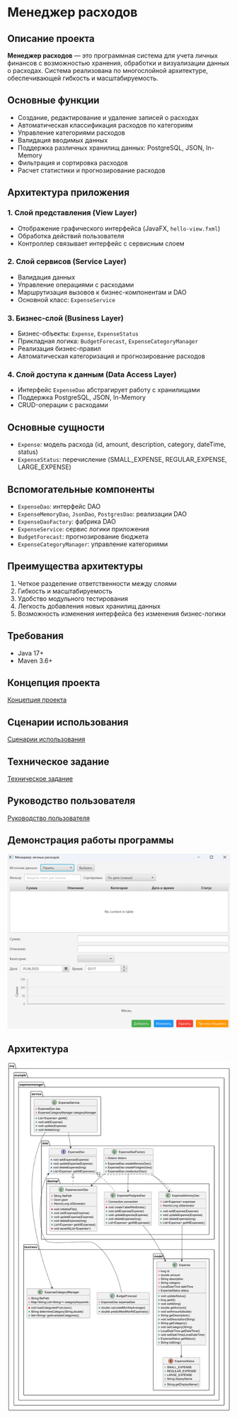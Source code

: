 # Менеджер расходов

## Описание проекта
**Менеджер расходов** — это программная система для учета личных финансов с возможностью хранения, обработки и визуализации данных о расходах. Система реализована по многослойной архитектуре, обеспечивающей гибкость и масштабируемость.

## Основные функции
- Создание, редактирование и удаление записей о расходах  
- Автоматическая классификация расходов по категориям  
- Управление категориями расходов  
- Валидация вводимых данных  
- Поддержка различных хранилищ данных: PostgreSQL, JSON, In-Memory  
- Фильтрация и сортировка расходов  
- Расчет статистики и прогнозирование расходов  

## Архитектура приложения

### 1. Слой представления (View Layer)
- Отображение графического интерфейса (JavaFX, `hello-view.fxml`)
- Обработка действий пользователя
- Контроллер связывает интерфейс с сервисным слоем

### 2. Слой сервисов (Service Layer)
- Валидация данных
- Управление операциями с расходами
- Маршрутизация вызовов к бизнес-компонентам и DAO
- Основной класс: `ExpenseService`

### 3. Бизнес-слой (Business Layer)
- Бизнес-объекты: `Expense`, `ExpenseStatus`
- Прикладная логика: `BudgetForecast`, `ExpenseCategoryManager`
- Реализация бизнес-правил
- Автоматическая категоризация и прогнозирование расходов

### 4. Слой доступа к данным (Data Access Layer)
- Интерфейс `ExpenseDao` абстрагирует работу с хранилищами
- Поддержка PostgreSQL, JSON, In-Memory
- CRUD-операции с расходами

## Основные сущности
- `Expense`: модель расхода (id, amount, description, category, dateTime, status)
- `ExpenseStatus`: перечисление (SMALL_EXPENSE, REGULAR_EXPENSE, LARGE_EXPENSE)

## Вспомогательные компоненты
- `ExpenseDao`: интерфейс DAO
- `ExpenseMemoryDao`, `JsonDao`, `PostgresDao`: реализации DAO
- `ExpenseDaoFactory`: фабрика DAO
- `ExpenseService`: сервис логики приложения
- `BudgetForecast`: прогнозирование бюджета
- `ExpenseCategoryManager`: управление категориями

## Преимущества архитектуры
1. Четкое разделение ответственности между слоями  
2. Гибкость и масштабируемость  
3. Удобство модульного тестирования  
4. Легкость добавления новых хранилищ данных  
5. Возможность изменения интерфейса без изменения бизнес-логики  

## Требования
- Java 17+
- Maven 3.6+

## Концепция проекта
[Концепция проекта](https://github.com/AresFighter/expenseManager/blob/master/projectConcept.md)

## Сценарии использования
[Сценарии использования](https://github.com/AresFighter/expenseManager/blob/master/usageScenarios.md)

## Техническое задание
[Техническое задание](https://github.com/AresFighter/expenseManager/blob/master/technicalSpecification.md)

## Руководство пользователя 
[Руководство пользователя](https://github.com/AresFighter/expenseManager/blob/master/usersGuide.md)

## Демонстрация работы программы
![Работа программы](https://github.com/AresFighter/expenseManager/blob/master/%D0%98%D0%BD%D1%82%D0%B5%D1%80%D1%84%D0%B5%D0%B9%D1%81_%D0%BF%D1%80%D0%BE%D0%B3%D1%80%D0%B0%D0%BC%D0%BC%D1%8B.png)

## Архитектура
![Архитекутура](https://github.com/AresFighter/expenseManager/blob/master/PackageClassDiagram.png)
